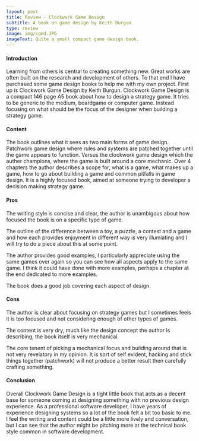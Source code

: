 ```yaml
---
layout: post
title: Review - Clockwork Game Design
subtitle: A book on game design by Keith Burgun
type: review
image: img/cgmd.JPG
imageText: Quite a small compact game design book.
---
```


#### Introduction

Learning from others is central to creating something new. Great works are often built on the research and development of others. To that end I have purchased some game design books to help me with my own project. 
First up is Clockwork Game Design by Keith Burgun. Clockwork Game Design is a compact 146 page A5 book about how to design a strategy game. It tries to be generic to the medium, boardgame or computer game. Instead focusing on what should be the focus of the designer when building a strategy game.

#### Content

The book outlines what it sees as two main forms of game design. Patchwork game design where rules and systems are patched together until the game appears to function. Versus the clockwork game design which the auther champions, where the game is built around a core mechanic. Over 4 chapters the author describes a scope for, what is a game, what makes up a game, how to go about building a game and common pitfalls in game design. It is a highly focused book, aimed at someone trying to developer a decision making strategy game.

#### Pros

The writing style is concise and clear, the author is unambigous about how focused the book is on a specific type of game.

The outline of the difference between a toy, a puzzle, a contest and a game and how each provides enjoyment in different way is very illumiating and I will try to do a piece about this at some point.

The author provides good examples, I particularly appreciate using the same games over again so you can see how all aspects apply to the same game. I think it could have done with more examples, perhaps a chapter at the end dedicated to more examples.

The book does a good job covering each aspect of design.

#### Cons 

The author is clear about focusing on strategy games but I sometimes feels it is too focused and not considering enough of other types of games. 

The content is very dry, much like the design concept the author is describing, the book itself is very mechanical.

The core tenent of picking a mechanical focus and building around that is not very revelatory in my opinion. It is sort of self evident, hacking and stick things together (patchwork) will not produce a better result then carefully crafting something. 

#### Conclusion

Overall Clockwork Game Design is a tight little book that acts as a decent base for someone coming at designing something with no previous design experience. As a professional software developer, I have years of experience designing systems so a lot of the book felt a bit too basic to me. I feel the writing and content could be a little more lively and conversation, but I can see that the author might be pitching more at the technical book style common in software development.
